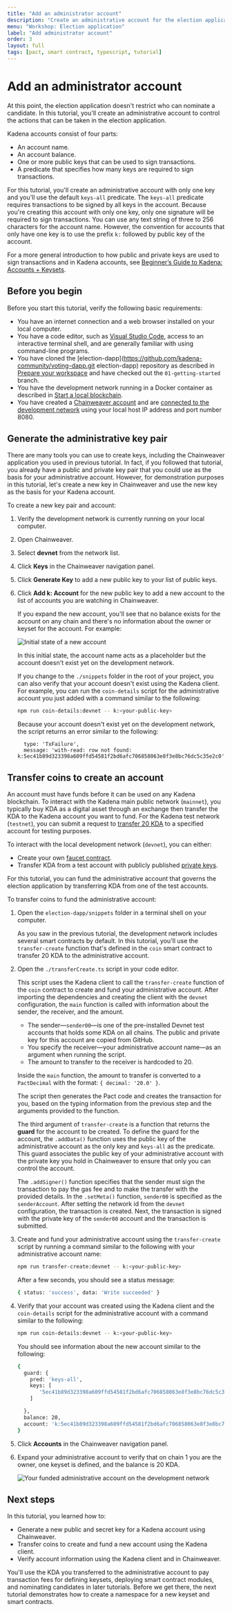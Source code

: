 ```yaml
---
title: "Add an administrator account"
description: "Create an administrative account for the election application to control access to the election application and specific functions."
menu: "Workshop: Election application"
label: "Add administrator account"
order: 3
layout: full
tags: [pact, smart contract, typescript, tutorial]
---
```


# Add an administrator account

At this point, the election application doesn't restrict who can nominate a candidate.
In this tutorial, you'll create an administrative account to control the actions that can be taken in the election application.

Kadena accounts consist of four parts:

- An account name.
- An account balance.
- One or more public keys that can be used to sign transactions.
- A predicate that specifies how many keys are required to sign transactions.

For this tutorial, you'll create an administrative account with only one key and you'll use the default `keys-all` predicate.
The `keys-all` predicate requires transactions to be signed by all keys in the account.
Because you're creating this account with only one key, only one signature will be required to sign transactions.
You can use any text string of three to 256 characters for the account name.
However, the convention for accounts that only have one key is to use the prefix `k:` followed by public key of the account.

For a more general introduction to how public and private keys are used to sign transactions and in Kadena accounts, see [Beginner’s Guide to Kadena: Accounts + Keysets](/blogchain/2020/beginners-guide-to-kadena-accounts-keysets-2020-01-14).

## Before you begin

Before you start this tutorial, verify the following basic requirements:

- You have an internet connection and a web browser installed on your local computer.
- You have a code editor, such as [Visual Studio Code](https://code.visualstudio.com/download), access to an interactive terminal shell, and are generally familiar with using command-line programs.
- You have cloned the [election-dapp](https://github.com/kadena-community/voting-dapp.git election-dapp) repository as described in [Prepare your workspace](/build/guides/election-dapp-tutorial/prepare-your-workspace) and have checked out the `01-getting-started` branch.
- You have the development network running in a Docker container as described in [Start a local blockchain](/build/guides/election-dapp-tutorial/start-a-local-blockchain).
- You have created a [Chainweaver account](/build/guides/election-dapp-tutorial/start-a-local-blockchain#create-a-chainweaver-accounth-214253667) and are [connected to the development network](/build/guides/election-dapp-tutorial/start-a-local-blockchain#connect-to-the-development-networkh1207030923) using your local host IP address and port number 8080.

## Generate the administrative key pair

There are many tools you can use to create keys, including the Chainweaver application you used in previous tutorial.
In fact, if you followed that tutorial, you already have a public and private key pair that you could use as the basis for your administrative account.
However, for demonstration purposes in this tutorial, let's create a new key in Chainweaver and use the new key as the basis for your Kadena account.

To create a new key pair and account:

1. Verify the development network is currently running on your local computer.

2. Open Chainweaver.

3. Select **devnet** from the network list.

4. Click **Keys** in the Chainweaver navigation panel.

5. Click **Generate Key** to add a new public key to your list of public keys.

6. Click **Add k: Account**  for the new public key to add a new account to the list of accounts you are watching in Chainweaver.

   If you expand the new account, you'll see that no balance exists for the account on any chain and there's no information about the owner or keyset for the account.
   For example:

   ![Initial state of a new account](/assets/docs/election-workshop/new-admin-account.png)

   In this initial state, the account name acts as a placeholder but the account doesn't exist yet on the development network.

   If you change to the `./snippets` folder in the root of your project, you can also verify that your account doesn't exist using the Kadena client.
   For example, you can run the `coin-details` script for the administrative account you just added with a command similar to the following:

   ```bash
   npm run coin-details:devnet -- k:<your-public-key>
   ```

   Because your account doesn't exist yet on the development network, the script returns an error similar to the following:

   ```text
     type: 'TxFailure',
     message: 'with-read: row not found: k:5ec41b89d323398a609ffd54581f2bd6afc706858063e8f3e8bc76dc5c35e2c0',
    ```

## Transfer coins to create an account

An account must have funds before it can be used on any Kadena blockchain.
To interact with the Kadena main public network (`mainnet`), you typically buy KDA as a digital asset through an exchange then transfer the KDA to the Kadena account you want to
fund.
For the Kadena test network (`testnet`), you can submit a request to [transfer 20 KDA](https://faucet.testnet.chainweb.com/) to a specified account for testing purposes.

To interact with the local development network (`devnet`), you can either:

- Create your own [faucet contract](https://github.com/thomashoneyman/real-world-pact/tree/main/01-faucet-contract).
- Transfer KDA from a test account with publicly published [private keys](https://github.com/kadena-io/chainweb-node/blob/master/pact/genesis/devnet/keys.yaml).

For this tutorial, you can fund the administrative account that governs the election application by transferring KDA from one of the test accounts.

To transfer coins to fund the administrative account:

1. Open the `election-dapp/snippets` folder in a terminal shell on your computer.

   As you saw in the previous tutorial, the development network includes several smart contracts by default.
   In this tutorial, you'll use the `transfer-create` function that's defined in the `coin` smart contract to transfer 20 KDA to the administrative account.

2. Open the `./transferCreate.ts` script in your code editor.

   This script uses the Kadena client to call the `transfer-create` function of the `coin` contract to create and fund your administrative account.
   After importing the dependencies and creating the client with the `devnet` configuration, the `main` function is called with information about the sender, the receiver, and the amount.

   - The sender—`sender00`—is one of the pre-installed Devnet test accounts that holds some KDA on all chains.
     The public and private key for this account are copied from GitHub.
   - You specify the receiver—your administrative account name—as an argument when running the script.
   -  The amount to transfer to the receiver is hardcoded to 20.

   Inside the `main` function, the amount to transfer is converted to a `PactDecimal` with the format: `{ decimal: '20.0' }`.

   The script then generates the Pact code and creates the transaction for you, based on the typing information from the previous step and the arguments provided to the function.

   The third argument of `transfer-create` is a function that returns the **guard** for the account to be created.
   To define the guard for the account, the `.addData()` function uses the public key of the administrative account as the only key and `keys-all` as the predicate.
   This guard associates the public key of your administrative account with the private key you hold in Chainweaver to ensure that only you can control the account.

   The `.addSigner()` function specifies that the sender must sign the transaction to pay the gas fee and to make the transfer with the provided details.
   In the `.setMeta()` function, `sender00` is specified as the `senderAccount`.
   After setting the network id from the `devnet` configuration, the transaction is created. Next, the transaction is signed with the private key of the `sender00` account and the transaction is submitted.

3. Create and fund your administrative account using the `transfer-create` script by running  a command similar to the following with your administrative account name:

   ```bash
   npm run transfer-create:devnet -- k:<your-public-key>
   ```

   After a few seconds, you should see a status message:

   ```bash
   { status: 'success', data: 'Write succeeded' }
   ```

4. Verify that your account was created using the Kadena client and the `coin-details` script for the administrative account with a command similar to the following:

   ```bash
   npm run coin-details:devnet -- k:<your-public-key>
   ```

   You should see information about the new account similar to the following:

   ```bash
   {
     guard: {
       pred: 'keys-all',
       keys: [
          '5ec41b89d323398a609ffd54581f2bd6afc706858063e8f3e8bc76dc5c35e2c0'
       ]

     },
     balance: 20,
     account: 'k:5ec41b89d323398a609ffd54581f2bd6afc706858063e8f3e8bc76dc5c35e2c0'
   }
   ```

5. Click **Accounts** in the Chainweaver navigation panel.

6. Expand your administrative account to verify that on chain 1 you are the owner, one keyset is defined, and the balance is 20 KDA.

   ![Your funded administrative account on the development network](/assets/docs/election-workshop/funded-account.png)

## Next steps

In this tutorial, you learned how to:

- Generate a new public and secret key for a Kadena account using Chainweaver.
- Transfer coins to create and fund a new account using the Kadena client.
- Verify account information using the Kadena client and in Chainweaver.

You'll use the KDA you transferred to the administrative account to pay transaction fees for defining keysets, deploying smart contract modules, and nominating candidates in later tutorials.
Before we get there, the next tutorial demonstrates how to create a namespace for a new keyset and smart contracts.

